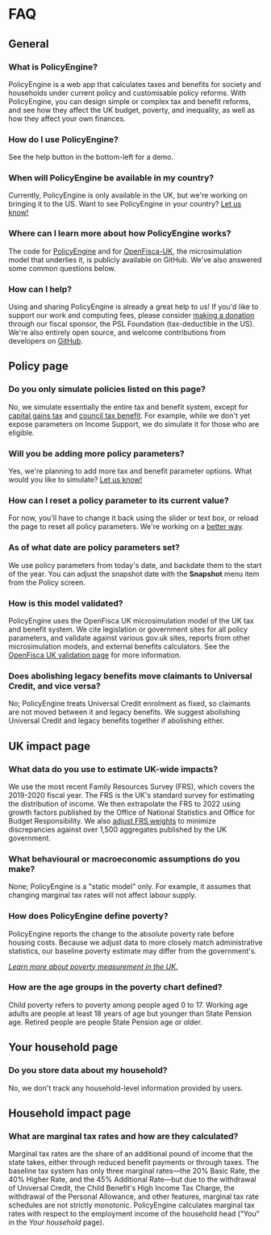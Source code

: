 # FAQ

## General

### What is PolicyEngine?

PolicyEngine is a web app that calculates taxes and benefits for society and households under current policy and customisable policy reforms.
With PolicyEngine, you can design simple or complex tax and benefit reforms, and see how they affect the UK budget, poverty, and inequality, as well as how they affect your own finances.

### How do I use PolicyEngine?

See the help button in the bottom-left for a demo.

### When will PolicyEngine be available in my country?

Currently, PolicyEngine is only available in the UK, but we're working on bringing it to the US.
Want to see PolicyEngine in your country?
[Let us know!](https://zej8fnylwn9.typeform.com/to/XFFu15Xq)

### Where can I learn more about how PolicyEngine works?

The code for [PolicyEngine](http://github.com/PolicyEngine/policyengine) and for [OpenFisca-UK](https://github.com/PolicyEngine/openfisca-uk), the microsimulation model that underlies it, is publicly available on GitHub.
We've also answered some common questions below.

### How can I help?

Using and sharing PolicyEngine is already a great help to us!
If you'd like to support our work and computing fees, please consider [making a donation](https://opencollective.com/psl) through our fiscal sponsor, the PSL Foundation (tax-deductible in the US).
We're also entirely open source, and welcome contributions from developers on [GitHub](http://github.com/PolicyEngine/policyengine).

## Policy page

### Do you only simulate policies listed on this page?

No, we simulate essentially the entire tax and benefit system, except for [capital gains tax](https://github.com/PolicyEngine/openfisca-uk/issues/40) and [council tax benefit](https://github.com/PolicyEngine/openfisca-uk/issues/150).
For example, while we don't yet expose parameters on Income Support, we do simulate it for those who are eligible.

### Will you be adding more policy parameters?

Yes, we're planning to add more tax and benefit parameter options.
What would you like to simulate?
[Let us know!](https://zej8fnylwn9.typeform.com/to/XFFu15Xq)

### How can I reset a policy parameter to its current value?

For now, you'll have to change it back using the slider or text box, or reload the page to reset all policy parameters.
We're working on a [better way](https://github.com/PolicyEngine/policyengine/issues/107).

### As of what date are policy parameters set?

We use policy parameters from today's date, and backdate them to the start of the year.
You can adjust the snapshot date with the **Snapshot** menu item from the Policy screen.

### How is this model validated?

PolicyEngine uses the OpenFisca UK microsimulation model of the UK tax and benefit system.
We cite legislation or government sites for all policy parameters, and validate against various gov.uk sites, reports from other microsimulation models, and external benefits calculators.
See the [OpenFisca UK validation page](https://PolicyEngine.github.io/openfisca-uk/validation.html) for more information.

### Does abolishing legacy benefits move claimants to Universal Credit, and vice versa?

No; PolicyEngine treats Universal Credit enrolment as fixed, so claimants are not moved between it and legacy benefits.
We suggest abolishing Universal Credit and legacy benefits together if abolishing either.

## UK impact page

### What data do you use to estimate UK-wide impacts?

We use the most recent Family Resources Survey (FRS), which covers the 2019-2020 fiscal year.
The FRS is the UK's standard survey for estimating the distribution of income.
We then extrapolate the FRS to 2022 using growth factors published by the Office of National Statistics and Office for Budget Responsibility.
We also [adjust FRS weights](https://policyengine.github.io/openfisca-uk/model/reweighting) to minimize discrepancies against over 1,500 aggregates published by the UK government.

### What behavioural or macroeconomic assumptions do you make?

None; PolicyEngine is a "static model" only.
For example, it assumes that changing marginal tax rates will not affect labour supply.

### How does PolicyEngine define poverty?

PolicyEngine reports the change to the absolute poverty rate before housing costs.
Because we adjust data to more closely match administrative statistics, our baseline poverty estimate may differ from the government's.

_[Learn more about poverty measurement in the UK.](https://osr.statisticsauthority.gov.uk/the-trouble-with-measuring-poverty/)_

### How are the age groups in the poverty chart defined?

Child poverty refers to poverty among people aged 0 to 17.
Working age adults are people at least 18 years of age but younger than State Pension age.
Retired people are people State Pension age or older.

## Your household page

### Do you store data about my household?

No, we don't track any household-level information provided by users.

## Household impact page

### What are marginal tax rates and how are they calculated?

Marginal tax rates are the share of an additional pound of income that the state takes, either through reduced benefit payments or through taxes.
The baseline tax system has only three marginal rates—the 20% Basic Rate, the 40% Higher Rate, and the 45% Additional Rate—but due to the withdrawal of Universal Credit, the Child Benefit's High Income Tax Charge, the withdrawal of the Personal Allowance, and other features, marginal tax rate schedules are not strictly monotonic.
PolicyEngine calculates marginal tax rates with respect to the employment income of the household head ("You" in the _Your household_ page).
